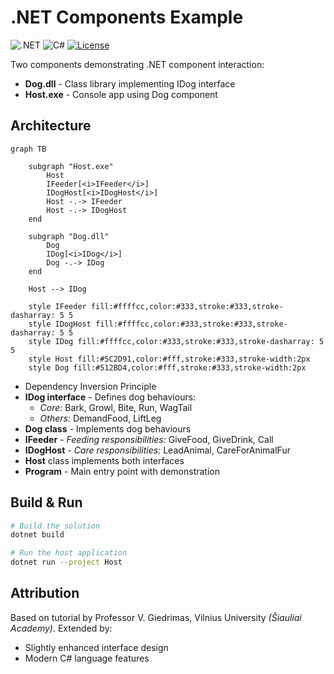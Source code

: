 # .NET Components Example
![.NET](https://img.shields.io/badge/.NET-9.0-512BD4)
![C#](https://img.shields.io/badge/C%23-239120?logo=c-sharp&logoColor=white)
[![License](https://img.shields.io/badge/licence-MIT-blue)](LICENSE)

Two components demonstrating .NET component interaction:
- **Dog.dll** - Class library implementing IDog interface
- **Host.exe** - Console app using Dog component

## Architecture
```mermaid
graph TB

    subgraph "Host.exe"
        Host
        IFeeder[<i>IFeeder</i>]
        IDogHost[<i>IDogHost</i>]
        Host -.-> IFeeder
        Host -.-> IDogHost
    end

    subgraph "Dog.dll"
        Dog
        IDog[<i>IDog</i>]
        Dog -.-> IDog
    end

    Host --> IDog

    style IFeeder fill:#ffffcc,color:#333,stroke:#333,stroke-dasharray: 5 5
    style IDogHost fill:#ffffcc,color:#333,stroke:#333,stroke-dasharray: 5 5
    style IDog fill:#ffffcc,color:#333,stroke:#333,stroke-dasharray: 5 5
    style Host fill:#5C2D91,color:#fff,stroke:#333,stroke-width:2px
    style Dog fill:#512BD4,color:#fff,stroke:#333,stroke-width:2px
```

- Dependency Inversion Principle
- **IDog interface** - Defines dog behaviours:
    - *Core:* Bark, Growl, Bite, Run, WagTail
    - *Others:* DemandFood, LiftLeg
- **Dog class** - Implements dog behaviours
- **IFeeder** - *Feeding responsibilities:* GiveFood, GiveDrink, Call
- **IDogHost** - *Care responsibilities:* LeadAnimal, CareForAnimalFur
- **Host** class implements both interfaces
- **Program** - Main entry point with demonstration

## Build & Run
```bash
# Build the solution
dotnet build

# Run the host application
dotnet run --project Host
```
## Attribution
Based on tutorial by Professor V. Giedrimas, Vilnius University *(Šiauliai Academy)*. Extended by:
- Slightly enhanced interface design
- Modern C# language features
